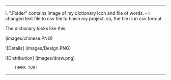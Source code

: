 --------------------------------------------------

I. ".Folder" contains image of my dictionary icon and file of words. 
	- I changed text file to csv file to finish my project. so, the file is in csv format.  

The dictionary looks like this: 

(images/chinese.PNG)

![Details] (images/Design.PNG)

![Distribution] (images/draw.png)
 
		THANK YOU! 

--------------------------------------------------
